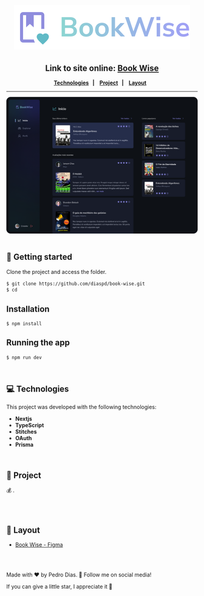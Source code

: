 <h1 align="center">  
  <img src="./src/assets/logo.svg" alt="logo" />
</h1>

<h2 align="center">Link to site online: <a href="" target="_blank">Book Wise</a> </h2>

<div align="center">
  <b>
    <a href="#-Technologies"><b>Technologies</b></a>&nbsp;&nbsp;&nbsp;|&nbsp;&nbsp;&nbsp;
    <a href="#-Project"><b>Project</b></a>&nbsp;&nbsp;&nbsp;|&nbsp;&nbsp;&nbsp;
    <a href="#-Layout"><b>Layout</b></a>&nbsp;&nbsp;&nbsp;
  </b>  
</div>

---

<div align="center">  
  <img src="./src/assets/template.svg" alt="template" />
</div>

</br>

## 🚀 Getting started

Clone the project and access the folder.

```bash
$ git clone https://github.com/diaspd/book-wise.git
$ cd 
```

## Installation

```bash
$ npm install
```

## Running the app

```bash
$ npm run dev
```
</br>

## 💻 Technologies

This project was developed with the following technologies:
<b>
- Nextjs
- TypeScript
- Stitches
- OAuth
- Prisma
</b>

</br>

## 📄 Project
💰 .

<br></br>

## 🔖 Layout
- [Book Wise - Figma](https://www.figma.com/file/lbraF69k4VGzIBp0hkBJru/BookWise-Copy?fuid=872539083645260626)

<br></br>

Made with ♥ by Pedro Dias. 👋 Follow me on social media! </br>

If you can give a little star, I appreciate it 🤩
